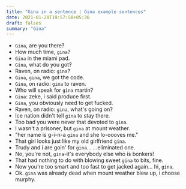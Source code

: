 ```yaml
---
title: "Gina in a sentence | Gina example sentences"
date: 2021-01-20T19:57:50+05:30
draft: falses
summary: "Gina"
---
```

- `Gina`, are you there?
- How much time, `gina`?
- `Gina` in the miami pad.
- `Gina`, what do you got?
- Raven, on radio: `gina`?
- `Gina`, `gina`, we got the code.
- `Gina`, on radio: `gina` to raven.
- Who will speak for `gina` martin?
- `Gina`: zeke, i said produce first.
- `Gina`, you obviously need to get fucked.
- Raven, on radio: `gina`, what's going on?
- Ice nation didn't tell `gina` to stay there.
- Too bad you were never that devoted to `gina`.
- I wasn't a prisoner, but `gina` at mount weather.
- "her name is g-i-n-a `gina` and she lo-oooves me."
- That girl looks just like my old girlfriend `gina`.
- Trudy and i are goin' for `gina`... ...eliminated one.
- No, you're not, `gina`-it's everybody else who is bonkers!
- That had nothing to do with blowing sweet `gina` to bits, fine.
- Now you're too smart and too fast to get jacked again... hi, `gina`.
- Ok. `gina` was already dead when mount weather blew up, i choose murphy.
                 
